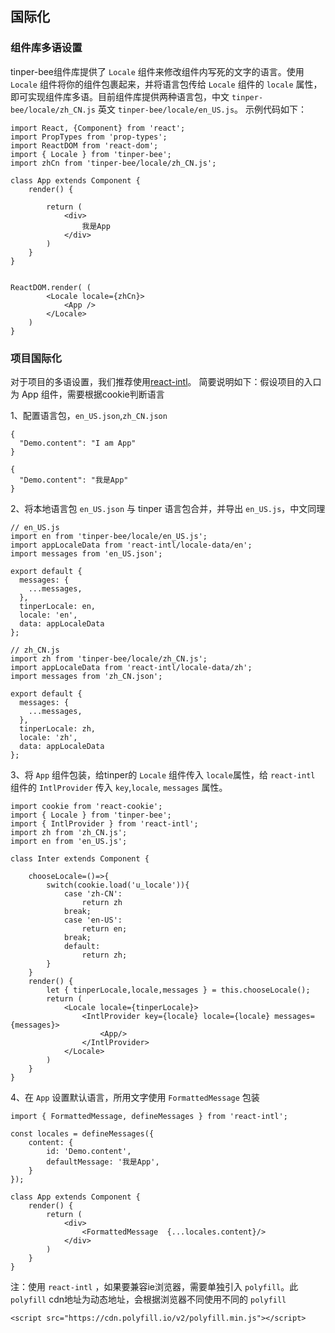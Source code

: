## 国际化

### 组件库多语设置

tinper-bee组件库提供了 `Locale` 组件来修改组件内写死的文字的语言。使用 `Locale` 组件将你的组件包裹起来，并将语言包传给 `Locale` 组件的 `locale` 属性，即可实现组件库多语。目前组件库提供两种语言包，中文 `tinper-bee/locale/zh_CN.js` 英文 `tinper-bee/locale/en_US.js`。
示例代码如下：

```
import React, {Component} from 'react';
import PropTypes from 'prop-types';
import ReactDOM from 'react-dom';
import { Locale } from 'tinper-bee';
import zhCn from 'tinper-bee/locale/zh_CN.js';

class App extends Component {
    render() {

        return (
            <div>
                我是App
            </div>
        )
    }
}


ReactDOM.render( (
        <Locale locale={zhCn}>
            <App />
        </Locale>
    )
}

```


### 项目国际化

对于项目的多语设置，我们推荐使用[react-intl](https://github.com/yahoo/react-intl)。
简要说明如下：假设项目的入口为 App 组件，需要根据cookie判断语言

1、配置语言包，`en_US.json`,`zh_CN.json`

```
{
  "Demo.content": "I am App"
}
```

```
{
  "Demo.content": "我是App"
}
```

2、将本地语言包 `en_US.json` 与 tinper 语言包合并，并导出 `en_US.js`，中文同理

```
// en_US.js
import en from 'tinper-bee/locale/en_US.js';
import appLocaleData from 'react-intl/locale-data/en';
import messages from 'en_US.json';

export default {
  messages: {
    ...messages,
  },
  tinperLocale: en,
  locale: 'en',
  data: appLocaleData
};

// zh_CN.js
import zh from 'tinper-bee/locale/zh_CN.js';
import appLocaleData from 'react-intl/locale-data/zh';
import messages from 'zh_CN.json';

export default {
  messages: {
    ...messages,
  },
  tinperLocale: zh,
  locale: 'zh',
  data: appLocaleData
};

```

3、将 `App` 组件包装，给tinper的 `Locale` 组件传入 `locale`属性，给 `react-intl` 组件的 `IntlProvider` 传入 `key`,`locale`, `messages` 属性。

```
import cookie from 'react-cookie';
import { Locale } from 'tinper-bee';
import { IntlProvider } from 'react-intl';
import zh from 'zh_CN.js';    
import en from 'en_US.js';

class Inter extends Component {

    chooseLocale=()=>{
        switch(cookie.load('u_locale')){
            case 'zh-CN':
                return zh
            break;
            case 'en-US':
                return en;
            break;
            default:
                return zh;
        }
    }
    render() {
        let { tinperLocale,locale,messages } = this.chooseLocale();
        return (
            <Locale locale={tinperLocale}>
                <IntlProvider key={locale} locale={locale} messages={messages}>
                    <App/>
                </IntlProvider>
            </Locale>
        )
    }
}

```

4、在 `App` 设置默认语言，所用文字使用 `FormattedMessage` 包装

```
import { FormattedMessage, defineMessages } from 'react-intl';

const locales = defineMessages({
    content: {
        id: 'Demo.content',
        defaultMessage: '我是App',
    }
});

class App extends Component {
    render() {
        return (
            <div>
                <FormattedMessage  {...locales.content}/>
            </div>
        )
    }
}
```

注：使用 `react-intl` ，如果要兼容ie浏览器，需要单独引入 `polyfill`。此 `polyfill` cdn地址为动态地址，会根据浏览器不同使用不同的 `polyfill`

```
<script src="https://cdn.polyfill.io/v2/polyfill.min.js"></script>
```